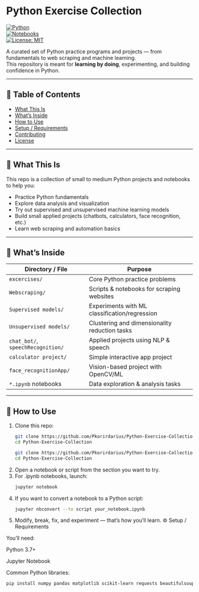 # Python Exercise Collection

[![Python](https://img.shields.io/badge/Python-3.7%2B-blue.svg)](https://www.python.org/)  
[![Notebooks](https://img.shields.io/badge/Jupyter-Notebooks-orange.svg)](https://jupyter.org/)  
[![License: MIT](https://img.shields.io/badge/License-MIT-green.svg)](LICENSE)

A curated set of Python practice programs and projects — from fundamentals to web scraping and machine learning.  
This repository is meant for **learning by doing**, experimenting, and building confidence in Python.

---

## 📂 Table of Contents

- [What This Is](#-what-this-is)  
- [What’s Inside](#-whats-inside)  
- [How to Use](#-how-to-use)  
- [Setup / Requirements](#-setup--requirements)  
- [Contributing](#-contributing)  
- [License](#-license)  

---

## 📌 What This Is

This repo is a collection of small to medium Python projects and notebooks to help you:

- Practice Python fundamentals  
- Explore data analysis and visualization  
- Try out supervised and unsupervised machine learning models  
- Build small applied projects (chatbots, calculators, face recognition, etc.)  
- Learn web scraping and automation basics  

---

## 📂 What’s Inside

| Directory / File                  | Purpose |
|----------------------------------|---------|
| `excercises/`                    | Core Python practice problems |
| `Webscraping/`                   | Scripts & notebooks for scraping websites |
| `Supervised models/`             | Experiments with ML classification/regression |
| `Unsupervised models/`           | Clustering and dimensionality reduction tasks |
| `chat_bot/`, `speechRecognition/`| Applied projects using NLP & speech |
| `calculator project/`            | Simple interactive app project |
| `face_recognitionApp/`           | Vision-based project with OpenCV/ML |
| `*.ipynb` notebooks              | Data exploration & analysis tasks |

---

## 🚀 How to Use

1. Clone this repo:
   ```bash
   git clone https://github.com/Pkorirdarius/Python-Exercise-Collection.git
   cd Python-Exercise-Collection
   
   git clone https://github.com/Pkorirdarius/Python-Exercise-Collection.git
   cd Python-Exercise-Collection
2. Open a notebook or script from the section you want to try.
3. For .ipynb notebooks, launch:
   ```bash
   jupyter notebook
4. If you want to convert a notebook to a Python script:
   ```bash
   jupyter nbconvert --to script your_notebook.ipynb
6. Modify, break, fix, and experiment — that’s how you’ll learn.
⚙️ Setup / Requirements

You’ll need:

Python 3.7+

Jupyter Notebook

Common Python libraries:
```bash
pip install numpy pandas matplotlib scikit-learn requests beautifulsoup4
